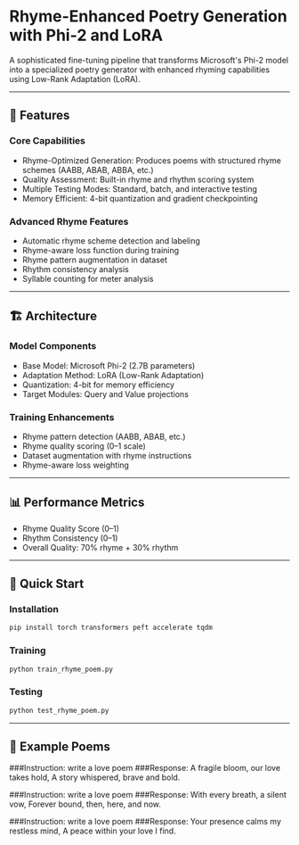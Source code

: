 # Rhyme-Enhanced Poetry Generation with Phi-2 and LoRA

A sophisticated fine-tuning pipeline that transforms Microsoft's Phi-2 model into a specialized poetry generator with enhanced rhyming capabilities using Low-Rank Adaptation (LoRA).

---

## 🎯 Features

### Core Capabilities
- Rhyme-Optimized Generation: Produces poems with structured rhyme schemes (AABB, ABAB, ABBA, etc.)
- Quality Assessment: Built-in rhyme and rhythm scoring system
- Multiple Testing Modes: Standard, batch, and interactive testing
- Memory Efficient: 4-bit quantization and gradient checkpointing

### Advanced Rhyme Features
- Automatic rhyme scheme detection and labeling
- Rhyme-aware loss function during training
- Rhyme pattern augmentation in dataset
- Rhythm consistency analysis
- Syllable counting for meter analysis

---

## 🏗️ Architecture

### Model Components
- Base Model: Microsoft Phi-2 (2.7B parameters)
- Adaptation Method: LoRA (Low-Rank Adaptation)
- Quantization: 4-bit for memory efficiency
- Target Modules: Query and Value projections

### Training Enhancements
- Rhyme pattern detection (AABB, ABAB, etc.)
- Rhyme quality scoring (0–1 scale)
- Dataset augmentation with rhyme instructions
- Rhyme-aware loss weighting

---

## 📊 Performance Metrics

- Rhyme Quality Score (0–1)
- Rhythm Consistency (0–1)
- Overall Quality: 70% rhyme + 30% rhythm

---

## 🚀 Quick Start

### Installation
```bash
pip install torch transformers peft accelerate tqdm
```

### Training
```bash
python train_rhyme_poem.py
```

### Testing
```bash
python test_rhyme_poem.py
```

---

## 💌 Example Poems

###Instruction: write a love poem
###Response:
A fragile bloom, our love takes hold,
A story whispered, brave and bold.

###Instruction: write a love poem
###Response:
With every breath, a silent vow,
Forever bound, then, here, and now.

###Instruction: write a love poem
###Response:
Your presence calms my restless mind,
A peace within your love I find.


